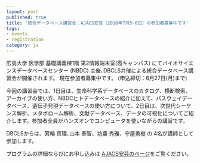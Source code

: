 ```yaml
---
layout: post
published: true
title: '統合データベース講習会：AJACS安芸（2016年7月5-6日）の参加者募集中です'
tags:
- events
- registration
category: ja
---
```

広島大学 医学部 基礎講義棟1階 第2情報端末室(霞キャンパス) にてバイオサイエンスデータベースセンター (NBDC) 主催､DBCLS共催による統合データベース講習会が開催されます。
現在参加者募集中です。 (申込締切：6月27日(月)まで)

 

今回の講習会では、1日目は、生命科学系データベースのカタログ、横断検索、アーカイブの使い方、NBDCヒトデータベースの紹介に加えて、パスウェイデータベース、遺伝子発現データベースの使い方について、2日目は、次世代シーケンス解析、メタボローム解析、文献データベース、データの可視化についてご紹介します。参加者全員がハンズオンでコンピュータを使いながらの講習です。

 

DBCLSからは、箕輪 真理､山本 泰智、坊農 秀雅、守屋勇樹 の 4名が講師として参加します。

 

プログラムの詳細ならびにお申し込みは [AJACS安芸のページ](http://eventss.biosciencedbc.jp/training/ajacs60)をご覧ください。